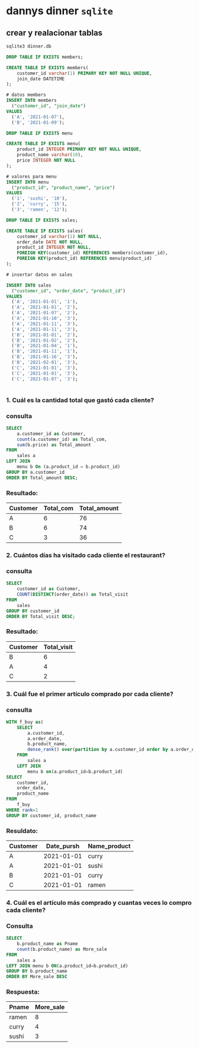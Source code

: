 # dannys dinner `sqlite` 

## crear y realacionar tablas

```bash
sqlite3 dinner.db
```
```sql
DROP TABLE IF EXISTS members;

CREATE TABLE IF EXISTS members(
    customer_id varchar(1) PRIMARY KEY NOT NULL UNIQUE,
    join_date DATETIME
);

# datos members
INSERT INTO members
  ("customer_id", "join_date")
VALUES
  ('A', '2021-01-07'),
  ('B', '2021-01-09');
```
```sql
DROP TABLE IF EXISTS menu 

CREATE TABLE IF EXISTS menu(
    product_id INTEGER PRIMARY KEY NOT NULL UNIQUE,
    product_name varchar(10),
    price INTEGER NOT NULL
);

# valores para menu
INSERT INTO menu
  ("product_id", "product_name", "price")
VALUES
  ('1', 'sushi', '10'),
  ('2', 'curry', '15'),
  ('3', 'ramen', '12');
```
```sql
DROP TABLE IF EXISTS sales;

CREATE TABLE IF EXISTS sales(
    customer_id varchar(1) NOT NULL,
    order_date DATE NOT NULL,
    product_id INTEGER NOT NULL,
    FOREIGN KEY(customer_id) REFERENCES members(customer_id),
    FOREIGN KEY(product_id) REFERENCES menu(product_id)
);

# insertar datos en sales

INSERT INTO sales
  ("customer_id", "order_date", "product_id")
VALUES
  ('A', '2021-01-01', '1'),
  ('A', '2021-01-01', '2'),
  ('A', '2021-01-07', '2'),
  ('A', '2021-01-10', '3'),
  ('A', '2021-01-11', '3'),
  ('A', '2021-01-11', '3'),
  ('B', '2021-01-01', '2'),
  ('B', '2021-01-02', '2'),
  ('B', '2021-01-04', '1'),
  ('B', '2021-01-11', '1'),
  ('B', '2021-01-16', '3'),
  ('B', '2021-02-01', '3'),
  ('C', '2021-01-01', '3'),
  ('C', '2021-01-01', '3'),
  ('C', '2021-01-07', '3');
```

# 

### 1. Cuál es la cantidad total que gastó cada cliente?
### consulta
```sql
SELECT
    a.customer_id as Customer,
    count(a.customer_id) as Total_com,
    sum(b.price) as Total_amount
FROM
    sales a
LEFT JOIN
    menu b On (a.product_id = b.product_id)
GROUP BY a.customer_id
ORDER BY Total_amount DESC;
```
### Resultado:
Customer|Total_com|Total_amount
-- | -- | --
A|6|76
B|6|74
C|3|36

### 2. Cuántos días ha visitado cada cliente el restaurant?
### consulta
```sql
SELECT
    customer_id as Customer,
    COUNT(DISTINCT(order_date)) as Total_visit
FROM
    sales
GROUP BY customer_id
ORDER BY Total_visit DESC;
```
### Resultado:
Customer|Total_visit
-- | --
B|6
A|4
C|2

### 3. Cuál fue el primer artículo comprado por cada cliente?
### consulta
```sql
WITH f_buy as(
    SELECT
        a.customer_id,
        a.order_date,
        b.product_name,
        dense_rank() over(partition by a.customer_id order by a.order_date)rank
    FROM
        sales a
    LEFT JOIN
        menu b on(a.product_id=b.product_id)
SELECT
    customer_id,
    order_date,
    product_name
FROM
    f_buy
WHERE rank=1
GROUP BY customer_id, product_name
```
### Resuldato:
Customer|Date_pursh|Name_product
-- | -- | --
A|2021-01-01|curry
A|2021-01-01|sushi
B|2021-01-01|curry
C|2021-01-01|ramen

### 4. Cuál es el artículo más comprado y cuantas veces lo compro cada cliente?
### Consulta
```sql
SELECT
    b.product_name as Pname
    count(b.product_name) as More_sale
FROM
    sales a
LEFT JOIN menu b ON(a.product_id=b.product_id)
GROUP BY b.product_name
ORDER BY More_sale DESC
```
### Respuesta:
Pname|More_sale
-- | --
ramen|8
curry|4
sushi|3
